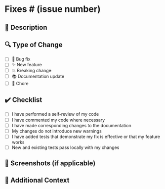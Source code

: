 # Fixes # (issue number)

## 📄 Description

<!-- Provide a brief description of the change and what issue is being fixed. -->

## 🔍 Type of Change

<!-- Select the type of change your PR introduces. -->

- [ ] 🐛 Bug fix
- [ ] ✨ New feature
- [ ] 💥 Breaking change
- [ ] 📚 Documentation update
- [ ] 🔧 Chore

## ✔️ Checklist

<!-- Ensure all items are complete before requesting a review. -->

- [ ] I have performed a self-review of my code
- [ ] I have commented my code where necessary
- [ ] I have made corresponding changes to the documentation
- [ ] My changes do not introduce new warnings
- [ ] I have added tests that demonstrate my fix is effective or that my feature works
- [ ] New and existing tests pass locally with my changes

## 📸 Screenshots (if applicable)

<!-- Add screenshots to demonstrate the change, if applicable. -->

## 💬 Additional Context

<!-- Add any other context or information about the pull request here. -->
